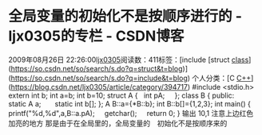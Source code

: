 # 全局变量的初始化不是按顺序进行的 - ljx0305的专栏 - CSDN博客
2009年08月26日 22:26:00[ljx0305](https://me.csdn.net/ljx0305)阅读数：411标签：[include																[struct																[class](https://so.csdn.net/so/search/s.do?q=class&t=blog)](https://so.csdn.net/so/search/s.do?q=struct&t=blog)](https://so.csdn.net/so/search/s.do?q=include&t=blog)
个人分类：[C																[C++](https://blog.csdn.net/ljx0305/article/category/380566)](https://blog.csdn.net/ljx0305/article/category/394717)
#include <stdio.h>
extern int b;
int a=b;
int b=10;
struct A
{
  int pA;     
};
class B
{
public:
      static A a;
      static int b[];
};
A B::a={*B::b};
int B::b[]={1,2,3};
int main()
{
    printf("%d,%d",a,B::a.pA);
    getchar();
    return 0;
}
输出 10,1
注意上边红色加亮的地方
那是由于在全局里的，全局变量的　初始化不是按顺序来的
